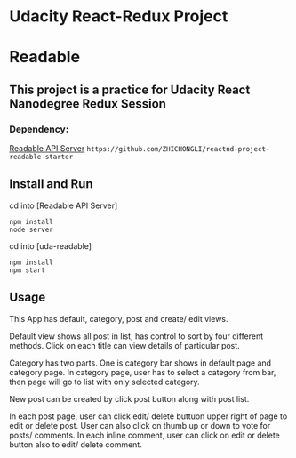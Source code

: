 # Udacity React-Redux Project
# Readable 

## This project is a practice for Udacity React Nanodegree Redux Session
### Dependency: 
[Readable API Server](https://github.com/ZHICHONGLI/reactnd-project-readable-starter) `https://github.com/ZHICHONGLI/reactnd-project-readable-starter`

## Install and Run
cd into [Readable API Server]
```
npm install
node server
```
cd into [uda-readable]
```
npm install
npm start
```
## Usage
This App has default, category, post and create/ edit views.

Default view shows all post in list, has control to sort by four different methods. Click on each title can view details of particular post.

Category has two parts. One is category bar shows in default page and category page. In category page, user has to select a category from bar, then page will go to list with only selected category.

New post can be created by click post button along with post list. 

In each post page, user can click edit/ delete buttuon upper right of page to edit or delete post.
User can also click on thumb up or down to vote for posts/ comments. 
In each inline comment, user can click on edit or delete button also to edit/ delete comment.
